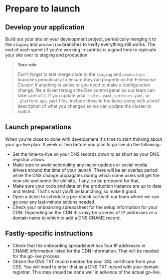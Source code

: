 # Prepare to launch

## Develop your application

Build out your site on your development project, periodically merging it to the `staging` and `production` branches to verify everything still works.  The end of each sprint (if you're working in sprints) is a good time to replicate your site over to staging and production.

> **Your role**
>
> Don't forget to test merge code to the `staging` and `production` branches periodically to ensure they run properly on the Enterprise Cluster!  If anything is amiss or you need to make a configuration change, file a ticket through the Dev control panel so our team can take care of it.  If you update your `routes.yaml`, `services.yaml`, or `.platform.app.yaml` files, include those in the ticket along with a brief description of what you changed so we can update the cluster to match.

## Launch preparations 

When you're close to done with development it's time to start thinking about your go-live plan.  A week or two before you plan to go live do the following:

* Set the time-to-live on your DNS records down to as short as your DNS registrar allows.
* Make sure to avoid scheduling any major updates or social media drivers around the time of your launch.  There will be an overlap period while the DNS change propagates during which some users will get the new site and some the old site, if any, so be prepared for that.
* Make sure your code and data on the production instance are up to date and tested.  That's what you'll be launching, so make it good.
* Open a ticket to schedule a pre-check call with our team where we can go over any last-minute actions needed.
* Check your onboarding spreadsheet for the setup information for your CDN.  Depending on the CDN this may be a series of IP addresses or a domain name to which to add a DNS CNAME record.

## Fastly-specific instructions

* Check that the onboarding spreadsheet has four IP addresses or CNAME information listed for the CDN information.  That will be needed for the go-live process.
* Obtain the DNS TXT record needed for your SSL certificate from your CSE.  You will need to enter that as a DNS TXT record with your domain registrar.  This step should be done well in advance of the actual go-live.
